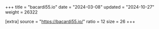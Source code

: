+++
title = "bacardi55.io"
date = "2024-03-08"
updated = "2024-10-27"
weight = 26322

[extra]
source = "https://bacardi55.io/"
ratio = 12
size = 26
+++

